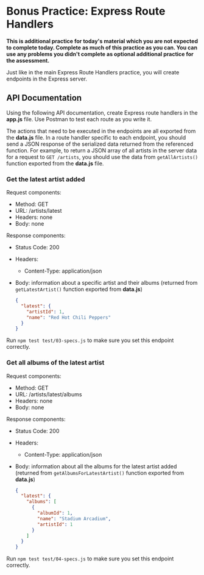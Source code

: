 # Bonus Practice: Express Route Handlers

**This is additional practice for today's material which you are not expected to
complete today. Complete as much of this practice as you can. You can use any
problems you didn't complete as optional additional practice for the
assessment.**

Just like in the main Express Route Handlers practice, you will create endpoints
in the Express server.

## API Documentation

Using the following API documentation, create Express route handlers in the
__app.js__ file. Use Postman to test each route as you write it.

The actions that need to be executed in the endpoints are all exported from the
__data.js__ file. In a route handler specific to each endpoint, you should send
a JSON response of the serialized data returned from the referenced function.
For example, to return a JSON array of all artists in the server data for a
request to `GET /artists`, you should use the data from `getAllArtists()`
function exported from the __data.js__ file.

### Get the latest artist added

Request components:

- Method: GET
- URL: /artists/latest
- Headers: none
- Body: none

Response components:

- Status Code: 200
- Headers:
  - Content-Type: application/json
- Body: information about a specific artist and their albums
  (returned from `getLatestArtist()` function exported from
  __data.js__)

  ```json
  {
    "latest": {
      "artistId": 1,
      "name": "Red Hot Chili Peppers"
    }
  }
  ```

Run `npm test test/03-specs.js` to make sure you set this endpoint correctly.

### Get all albums of the latest artist

Request components:

- Method: GET
- URL: /artists/latest/albums
- Headers: none
- Body: none

Response components:

- Status Code: 200
- Headers:
  - Content-Type: application/json
- Body: information about all the albums for the latest artist added
  (returned from `getAlbumsForLatestArtist()` function exported from
  __data.js__)

  ```json
  {
    "latest": {
      "albums": [
        {
          "albumId": 1,
          "name": "Stadium Arcadium",
          "artistId": 1
        }
      ]
    }
  }
  ```

Run `npm test test/04-specs.js` to make sure you set this endpoint correctly.